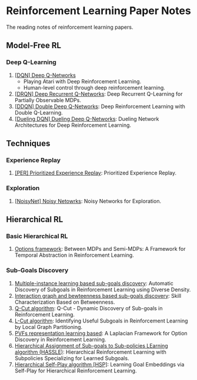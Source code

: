# Reinforcement Learning Paper Notes

The reading notes of reinforcement learning papers.

## Model-Free RL

### Deep Q-Learning

1. [[DQN] Deep Q-Networks](./Model-Free%20RL/Deep%20Q-Learning/1-DQN.md)
    * Playing Atari with Deep Reinforcement Learning.
    * Human-level control through deep reinforcement learning.
2. [[DRQN] Deep Recurrent Q-Networks](./Model-Free%20RL/Deep%20Q-Learning/2-DRQN.md): Deep Recurrent Q-Learning for Partially Observable MDPs.
3. [[DDQN] Double Deep Q-Networks](./Model-Free%20RL/Deep%20Q-Learning/3-DDQN.md): Deep Reinforcement Learning with Double Q-Learning.
4. [[Dueling DQN] Dueling Deep Q-Networks](./Model-Free%20RL/Deep%20Q-Learning/4-Dueling%20DQN.md): Dueling Network Architectures for Deep Reinforcement Learning.


## Techniques

### Experience Replay

1. [[PER] Prioritized Experience Replay](./Techniques/Experience%20Replay/1-PER.md): Prioritized Experience Replay.

### Exploration

1. [[NoisyNet] Noisy Netowrks](./Techniques/Exploration/1-NoisyNet.md): Noisy Networks for Exploration.

## Hierarchical RL

### Basic Hierarchical RL

1. [Options framework](./Herarchical%20RL/Basic%20HRL/1-options.md): Between MDPs and Semi-MDPs: A Framework for Temporal Abstraction in Reinforcement Learning.

### Sub-Goals Discovery

1. [Multiple-instance learning based sub-goals discovery](./Herarchical%20RL/Sub-Goals%20Discovery/1-Multiple-Instance.md): Automatic Discovery of Subgoals in Reinforcement Learning using Diverse Density.
2. [Interaction graph and bewteenness based sub-goals discovery](./Herarchical%20RL/Sub-Goals%20Discovery/2-Betweenness%20Based.md): Skill Characterization Based on Betweenness.
3. [Q-Cut algorithm](./Herarchical%20RL/Sub-Goals%20Discovery/3-Q-Cut.md): Q-Cut - Dynamic Discovery of Sub-goals in Reinforcement Learning.
4. [L-Cut algorithm](./Herarchical%20RL/Sub-Goals%20Discovery/4-L-Cut.md): Identifying Useful Subgoals in Reinforcement Learning by Local Graph Partitioning.
5. [PVFs representation learning based](./Herarchical%20RL/Sub-Goals%20Discovery/5-PVFs.md): A Laplacian Framework for Option Discovery in Reinforcement Learning.
6. [Hierarchical Assignment of Sub-goals to Sub-policies LEarning algorithm (HASSLE)](Herarchical%20RL/Sub-Goals%20Discovery/6-HASSLE.md): Hierarchical Reinforcement Learning with Subpolicies Specializing for Learned Subgoals.
7. [Hierarchical Self-Play algorithm [HSP]](./Herarchical%20RL/Sub-Goals%20Discovery/7-HSP.md): Learning Goal Embeddings via Self-Play for Hierarchical Reinforcement Learning.
